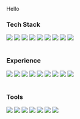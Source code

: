 Hello

<h3>Tech Stack</h3>

[//]: # (<img src="https://img.shields.io/badge/Redux-764ABC?style=flat-square&logo=Redux&logoColor=white"/>)
[//]: # (<img src="https://img.shields.io/badge/Node.js-339933?style=flat-square&logo=Node.js&logoColor=white"/>)
[//]: # ()
[//]: # (<img src="https://img.shields.io/badge/Android-3DDC84?style=flat-square&logo=Android&logoColor=white"/>)
[//]: # (<img src="https://img.shields.io/badge/Kotlin-0095D5?style=flat-square&logo=Kotlin&logoColor=white"/>)
[//]: # (<img src="https://img.shields.io/badge/Python-3776AB?style=flat-square&logo=Python&logoColor=white"/>)
[//]: # (<img src="https://img.shields.io/badge/Styled Components-DB7093?style=flat-square&logo=styled-components&logoColor=white"/>)
[//]: # (<img src="https://img.shields.io/badge/GraphQL-E10098?style=flat-square&logo=GraphQL&logoColor=white"/>)

<div>
    <img src="https://img.shields.io/badge/React-61DAFB?style=flat-square&logo=React&logoColor=black"/>
    <img src="https://img.shields.io/badge/JavaScript-F7DF1E?style=flat-square&logo=JavaScript&logoColor=black"/>
    <img src="https://img.shields.io/badge/Java-007396?style=flat-square&logo=Java&logoColor=white"/>
    <img src="https://img.shields.io/badge/HTML5-E34F26?style=flat-square&logo=HTML5&logoColor=white"/>
    <img src="https://img.shields.io/badge/CSS3-1572B6?style=flat-square&logo=CSS3&logoColor=white"/>
    <img src="https://img.shields.io/badge/Firebase-FFCA28?style=flat-square&logo=Firebase&logoColor=black"/>
    <img src="https://img.shields.io/badge/TypeScript-3178C6?style=flat-square&logo=TypeScript&logoColor=white"/>
    <img src="https://img.shields.io/badge/MUI-007FFF?style=flat-square&logo=MUI&logoColor=white"/>
    <img src="https://img.shields.io/badge/Bootstrap-7952B3?style=flat-square&logo=Bootstrap&logoColor=white"/>
</div>

<br/>
<h3>Experience</h3>
<div>
    <img src="https://img.shields.io/badge/MySQL-4479A1?style=flat-square&logo=MySQL&logoColor=white"/>
    <img src="https://img.shields.io/badge/Elastic-005571?style=flat-square&logo=Elastic&logoColor=white"/>
    <img src="https://img.shields.io/badge/Node.js-339933?style=flat-square&logo=Node.js&logoColor=white"/>
    <img src="https://img.shields.io/badge/Next.js-000000?style=flat-square&logo=Next.js&logoColor=white"/>
    <img src="https://img.shields.io/badge/Spring-6DB33F?style=flat-square&logo=Spring&logoColor=white"/>
    <img src="https://img.shields.io/badge/Android-3DDC84?style=flat-square&logo=Android&logoColor=white"/>
    <img src="https://img.shields.io/badge/Vue.js-4FC08D?style=flat-square&logo=Vue.js&logoColor=white"/>
    <img src="https://img.shields.io/badge/Angular-0F0F11?style=flat-square&logo=Angular&logoColor=white"/>
    <img src="https://img.shields.io/badge/Oracle-F80000?style=flat-square&logo=Oracle&logoColor=white"/>
</div>

<br/>
<h3>Tools</h3>
<div>
    <img src="https://img.shields.io/badge/Git-F05032?style=flat-square&logo=Git&logoColor=white"/>
    <img src="https://img.shields.io/badge/Notion-000000?style=flat-square&logo=Notion&logoColor=white"/>
    <img src="https://img.shields.io/badge/Jira-0052CC?style=flat-square&logo=Jira&logoColor=white"/>
    <img src="https://img.shields.io/badge/Intellij IDEA-000000?style=flat-square&logo=intellij IDEA&logoColor=white"/>
    <img src="https://img.shields.io/badge/Android Studio-3DDC84?style=flat-square&logo=Android Studio&logoColor=white"/>
    <img src="https://img.shields.io/badge/Figma-F24E1E?style=flat-square&logo=Figma&logoColor=white"/>
    <img src="https://img.shields.io/badge/Slack-4A154B?style=flat-square&logo=Slack&logoColor=white"/>
</div>

